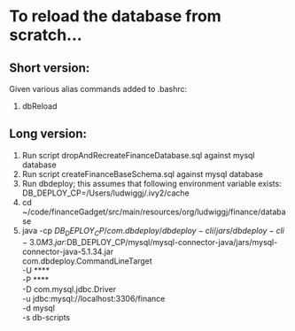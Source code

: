 # To reload the database from scratch...

## Short version:

Given various alias commands added to .bashrc:

1. dbReload

## Long version:

1. Run script dropAndRecreateFinanceDatabase.sql against mysql database
2. Run script createFinanceBaseSchema.sql against mysql database
3. Run dbdeploy; this assumes that following environment variable exists:
   DB_DEPLOY_CP=/Users/ludwiggj/.ivy2/cache
4. cd ~/code/financeGadget/src/main/resources/org/ludwiggj/finance/database
5. java -cp $DB_DEPLOY_CP/com.dbdeploy/dbdeploy-cli/jars/dbdeploy-cli-3.0M3.jar:$DB_DEPLOY_CP/mysql/mysql-connector-java/jars/mysql-connector-java-5.1.34.jar \
     com.dbdeploy.CommandLineTarget \
  -U **** \
  -P **** \
  -D com.mysql.jdbc.Driver \
  -u jdbc:mysql://localhost:3306/finance \
  -d mysql \
  -s db-scripts
